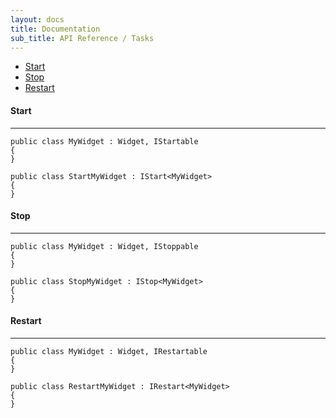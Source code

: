 ```yaml
---
layout: docs
title: Documentation
sub_title: API Reference / Tasks
---
```


- [Start](#start)
- [Stop](#stop)
- [Restart](#restart)

#### Start
----------
```
public class MyWidget : Widget, IStartable
{
}
```

```
public class StartMyWidget : IStart<MyWidget>
{
}
```

#### Stop
---------
```
public class MyWidget : Widget, IStoppable
{
}
```

```
public class StopMyWidget : IStop<MyWidget>
{
}
```

#### Restart
------------
```
public class MyWidget : Widget, IRestartable
{
}
```

```
public class RestartMyWidget : IRestart<MyWidget>
{
}
```
